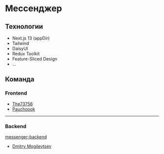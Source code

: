 # Мессенджер

## Технологии

- Next.js 13 (appDir)
- Tailwind
- DaisyUI 
- Redux Toolkit
- Feature-Sliced Design
- ...

## Команда

### Frontend

- [The73756](https://github.com/The73756)
- [Pauchoook](https://github.com/Pauchoook)
---
### Backend
[messenger-backend](https://github.com/mogilevtsevdmitry/messenger-backend) 

- [Dmitry Mogilevtsev](https://github.com/mogilevtsevdmitry)

